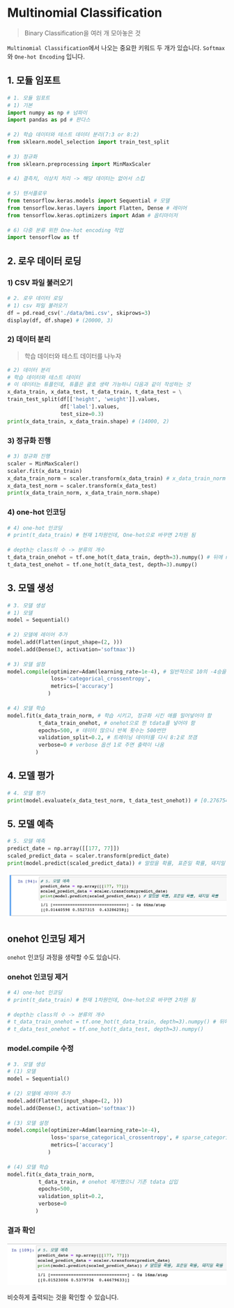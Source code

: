 # Multinomial Classification
> Binary Classification을 여러 개 모아놓은 것

<code>Multinomial Classification</code>에서 나오는 중요한 키워드 두 개가 있습니다. <code>Softmax</code>와 <code>One-hot Encoding</code> 입니다.

## 1. 모듈 임포트

```py
# 1. 모듈 임포트
# 1) 기본
import numpy as np # 넘파이
import pandas as pd # 판다스

# 2) 학습 데이터와 테스트 데이터 분리(7:3 or 8:2)
from sklearn.model_selection import train_test_split

# 3) 정규화
from sklearn.preprocessing import MinMaxScaler

# 4) 결측치, 이상치 처리 -> 해당 데이터는 없어서 스킵

# 5) 텐서플로우
from tensorflow.keras.models import Sequential # 모델
from tensorflow.keras.layers import Flatten, Dense # 레이어
from tensorflow.keras.optimizers import Adam # 옵티마이저

# 6) 다중 분류 위한 One-hot encoding 작업
import tensorflow as tf
```

## 2. 로우 데이터 로딩

### 1) CSV 파일 불러오기

```py
# 2. 로우 데이터 로딩
# 1) csv 파일 불러오기
df = pd.read_csv('./data/bmi.csv', skiprows=3)
display(df, df.shape) # (20000, 3)
```

### 2) 데이터 분리
> 학습 데이터와 테스트 데이터를 나누자

```py
# 2) 데이터 분리
# 학습 데이터와 테스트 데이터
# 이 데이터는 튜플인데, 튜플은 괄호 생략 가능하니 다음과 같이 작성하는 것
x_data_train, x_data_test, t_data_train, t_data_test = \
train_test_split(df[['height', 'weight']].values,
                 df['label'].values,
                 test_size=0.3)
print(x_data_train, x_data_train.shape) # (14000, 2)
```

### 3) 정규화 진행

```py
# 3) 정규화 진행
scaler = MinMaxScaler()
scaler.fit(x_data_train)
x_data_train_norm = scaler.transform(x_data_train) # x_data_train_norm = 스케일러를 통해 정규화를 시킨 데이터를 의미
x_data_test_norm = scaler.transform(x_data_test)
print(x_data_train_norm, x_data_train_norm.shape)
```

### 4) one-hot 인코딩

```py
# 4) one-hot 인코딩
# print(t_data_train) # 현재 1차원인데, One-hot으로 바꾸면 2차원 됨

# depth는 class의 수 -> 분류의 개수
t_data_train_onehot = tf.one_hot(t_data_train, depth=3).numpy() # 뒤에 numpy() 붙이면, 앞에 붙는 tf.tensor 제거하고 출력 가능
t_data_test_onehot = tf.one_hot(t_data_test, depth=3).numpy()
```

## 3. 모델 생성

```py
# 3. 모델 생성
# 1) 모델
model = Sequential()

# 2) 모델에 레이어 추가
model.add(Flatten(input_shape=(2, )))
model.add(Dense(3, activation='softmax'))

# 3) 모델 설정
model.compile(optimizer=Adam(learning_rate=1e-4), # 일반적으로 10의 -4승을 줌. 이후 조금씩 조정
              loss='categorical_crossentropy',
              metrics=['accuracy']
             )

# 4) 모델 학습
model.fit(x_data_train_norm, # 학습 시키고, 정규화 시킨 애를 밀어넣어야 함
          t_data_train_onehot, # onehot으로 한 tdata를 넣어야 함
          epochs=500, # 데이터 많으니 반복 횟수는 500번만
          validation_split=0.2, # 트레이닝 데이터를 다시 8:2로 쪼갬
          verbose=0 # verbose 옵션 1로 주면 출력이 나옴
         )
```

## 4. 모델 평가

```py
# 4. 모델 평가
print(model.evaluate(x_data_test_norm, t_data_test_onehot)) # [0.2767546474933624, 0.9750000238418579] 약 97.5%
```

## 5. 모델 예측

```py
# 5. 모델 예측
predict_date = np.array([[177, 77]])
scaled_predict_data = scaler.transform(predict_date)
print(model.predict(scaled_predict_data)) # 말랐을 확률, 표준일 확률, 돼지일 확률
```

![](./images/2023-04-04-13-28-48.png)

## onehot 인코딩 제거

<code>onehot</code> 인코딩 과정을 생략할 수도 있습니다.

### onehot 인코딩 제거

```py
# 4) one-hot 인코딩
# print(t_data_train) # 현재 1차원인데, One-hot으로 바꾸면 2차원 됨

# depth는 class의 수 -> 분류의 개수
# t_data_train_onehot = tf.one_hot(t_data_train, depth=3).numpy() # 뒤에 numpy() 붙이면, 앞에 붙는 tf.tensor 제거하고 출력 가능
# t_data_test_onehot = tf.one_hot(t_data_test, depth=3).numpy()
```

### model.compile 수정

```py
# 3. 모델 생성
# (1) 모델
model = Sequential()

# (2) 모델에 레이어 추가
model.add(Flatten(input_shape=(2, )))
model.add(Dense(3, activation='softmax'))

# (3) 모델 설정
model.compile(optimizer=Adam(learning_rate=1e-4),
              loss='sparse_categorical_crossentropy', # sparse_categorical_corssentropy로 변경
              metrics=['accuracy']
             )

# (4) 모델 학습
model.fit(x_data_train_norm,
          t_data_train, # onehot 제거했으니 기존 tdata 삽입
          epochs=500,
          validation_split=0.2,
          verbose=0
         )
```

### 결과 확인

![](./images/2023-04-04-13-42-42.png)

비슷하게 출력되는 것을 확인할 수 있습니다.